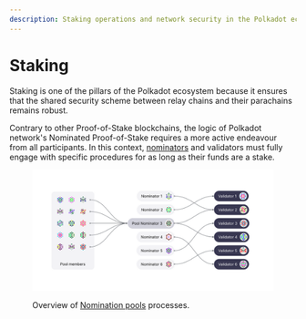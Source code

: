 ```yaml
---
description: Staking operations and network security in the Polkadot ecosystem.
---
```


# Staking

Staking is one of the pillars of the Polkadot ecosystem because it ensures that the shared security scheme between relay chains and their parachains remains robust.&#x20;

Contrary to other Proof-of-Stake blockchains, the logic of Polkadot network's Nominated Proof-of-Stake requires a more active endeavour from all participants. In this context, [nominators](nominating.md) and validators must fully engage with specific procedures for as long as their funds are a stake.

<figure><img src="../../../.gitbook/assets/O_SNPools.png" alt="A screenshot of nomination pools processes for the Polkadot and Kusama Relay chains."><figcaption><p>Overview of <a href="https://polkadot.network/blog/nomination-pools-are-live-stake-natively-with-just-1-dot/">Nomination pools</a> processes.</p></figcaption></figure>

